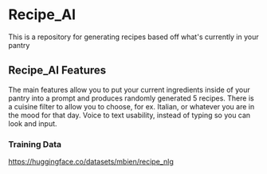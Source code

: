 # Recipe_AI
This is a repository for generating recipes based off what's currently in your pantry


## Recipe_AI Features
  The main features allow you to put your current ingredients inside of your pantry into a prompt and produces randomly generated 5 recipes.
  There is a cuisine filter to allow you to choose, for ex. Italian, or whatever you are in the mood for that day.
  Voice to text usability, instead of typing so you can look and input.


  ### Training Data
  https://huggingface.co/datasets/mbien/recipe_nlg
